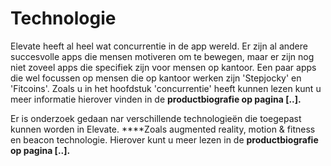 # Technologie

Elevate heeft al heel wat concurrentie in de app wereld. Er zijn al andere succesvolle apps die mensen motiveren om te bewegen, maar er zijn nog niet zoveel apps die specifiek zijn voor mensen op kantoor. Een paar apps die wel focussen op mensen die op kantoor werken zijn 'Stepjocky' en 'Fitcoins'. Zoals u in het hoofdstuk 'concurrentie' heeft kunnen lezen kunt u meer informatie hierover vinden in de **productbiografie op pagina \[..\].**

Er is onderzoek gedaan nar verschillende technologieën die toegepast kunnen worden in Elevate. ****Zoals augmented reality, motion & fitness en beacon technologie. Hierover kunt u meer lezen in de **productbiografie op pagina \[..\].**



